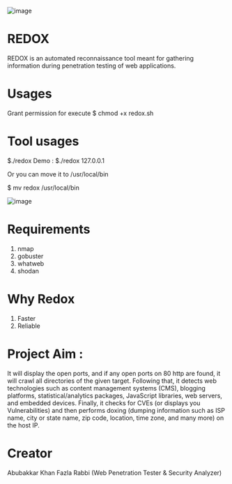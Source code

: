 ![image](https://user-images.githubusercontent.com/24763414/162615594-f22742ff-2794-4085-95c6-f98a56f9daa1.png)

# REDOX
REDOX is an automated reconnaissance tool meant for gathering information during penetration testing of web applications.

# Usages 
  
 Grant permission for execute
 $ chmod +x redox.sh
  
# Tool usages
$./redox <IP>
  Demo : $./redox 127.0.0.1

Or you can move it to /usr/local/bin
  
$ mv redox /usr/local/bin 

![image](https://user-images.githubusercontent.com/24763414/162614536-e8c56c00-accb-473d-bebe-4b12c7d52217.png)

  
# Requirements 
  1. nmap
  2. gobuster
  3. whatweb
  4. shodan
  
# Why Redox

  1. Faster
  2. Reliable 
  
# Project Aim :
It will display the open ports, and if any open ports on 80 http are found, it will crawl all directories of the given target. Following that, it detects web technologies such as content management systems (CMS), blogging platforms, statistical/analytics packages, JavaScript libraries, web servers, and embedded devices. Finally, it checks for CVEs (or displays you Vulnerabilities) and then performs doxing (dumping information such as ISP name, city or state name, zip code, location, time zone, and many more) on the host IP.
  
# Creator
  Abubakkar Khan Fazla Rabbi
  (Web Penetration Tester & Security Analyzer)
